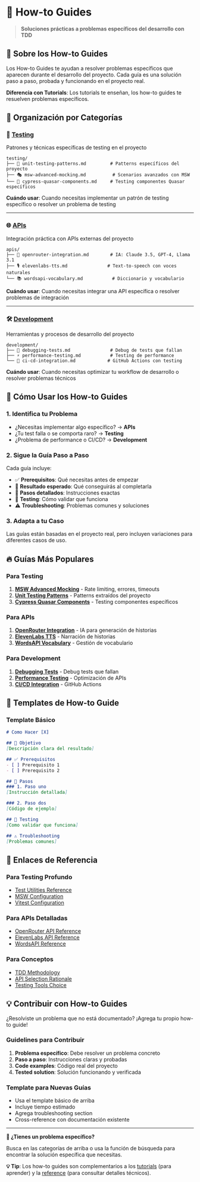 # 🔧 How-to Guides

> **Soluciones prácticas a problemas específicos del desarrollo con TDD**

## 🎯 Sobre los How-to Guides

Los How-to Guides te ayudan a resolver problemas específicos que aparecen durante el desarrollo del proyecto. Cada guía es una solución paso a paso, probada y funcionando en el proyecto real.

**Diferencia con Tutorials**: Los tutorials te enseñan, los how-to guides te resuelven problemas específicos.

## 📂 Organización por Categorías

### **🧪 [Testing](./testing/)**
Patrones y técnicas específicas de testing en el proyecto

```
testing/
├── 📖 unit-testing-patterns.md         # Patterns específicos del proyecto  
├── 🎭 msw-advanced-mocking.md          # Scenarios avanzados con MSW
└── 🧩 cypress-quasar-components.md     # Testing componentes Quasar específicos
```

**Cuándo usar**: Cuando necesitas implementar un patrón de testing específico o resolver un problema de testing

---

### **🌐 [APIs](./apis/)**
Integración práctica con APIs externas del proyecto

```
apis/
├── 🤖 openrouter-integration.md        # IA: Claude 3.5, GPT-4, Llama 3.1
├── 🎙️ elevenlabs-tts.md               # Text-to-speech con voces naturales  
└── 📚 wordsapi-vocabulary.md           # Diccionario y vocabulario
```

**Cuándo usar**: Cuando necesitas integrar una API específica o resolver problemas de integración

---

### **🛠️ [Development](./development/)**
Herramientas y procesos de desarrollo del proyecto

```
development/
├── 🐛 debugging-tests.md               # Debug de tests que fallan
├── ⚡ performance-testing.md           # Testing de performance
└── 🚀 ci-cd-integration.md            # GitHub Actions con testing
```

**Cuándo usar**: Cuando necesitas optimizar tu workflow de desarrollo o resolver problemas técnicos

## 🎯 Cómo Usar los How-to Guides

### **1. Identifica tu Problema**
- ¿Necesitas implementar algo específico? → **APIs**
- ¿Tu test falla o se comporta raro? → **Testing** 
- ¿Problema de performance o CI/CD? → **Development**

### **2. Sigue la Guía Paso a Paso**
Cada guía incluye:
- ✅ **Prerequisitos**: Qué necesitas antes de empezar
- 🎯 **Resultado esperado**: Qué conseguirás al completarla
- 📝 **Pasos detallados**: Instrucciones exactas
- 🧪 **Testing**: Cómo validar que funciona
- ⚠️ **Troubleshooting**: Problemas comunes y soluciones

### **3. Adapta a tu Caso**
Las guías están basadas en el proyecto real, pero incluyen variaciones para diferentes casos de uso.

## 🔥 Guías Más Populares

### **Para Testing**
1. **[MSW Advanced Mocking](./testing/msw-advanced-mocking.md)** - Rate limiting, errores, timeouts
2. **[Unit Testing Patterns](./testing/unit-testing-patterns.md)** - Patterns extraídos del proyecto
3. **[Cypress Quasar Components](./testing/cypress-quasar-components.md)** - Testing componentes específicos

### **Para APIs**
1. **[OpenRouter Integration](./apis/openrouter-integration.md)** - IA para generación de historias
2. **[ElevenLabs TTS](./apis/elevenlabs-tts.md)** - Narración de historias
3. **[WordsAPI Vocabulary](./apis/wordsapi-vocabulary.md)** - Gestión de vocabulario

### **Para Development**
1. **[Debugging Tests](./development/debugging-tests.md)** - Debug tests que fallan
2. **[Performance Testing](./development/performance-testing.md)** - Optimización de APIs
3. **[CI/CD Integration](./development/ci-cd-integration.md)** - GitHub Actions

## 🎨 Templates de How-to Guide

### **Template Básico**
```markdown
# Como Hacer [X]

## 🎯 Objetivo
[Descripción clara del resultado]

## ✅ Prerequisitos
- [ ] Prerequisito 1
- [ ] Prerequisito 2

## 📝 Pasos
### 1. Paso uno
[Instrucción detallada]

### 2. Paso dos
[Código de ejemplo]

## 🧪 Testing
[Como validar que funciona]

## ⚠️ Troubleshooting
[Problemas comunes]
```

## 🔗 Enlaces de Referencia

### **Para Testing Profundo**
- [Test Utilities Reference](../reference/testing-patterns/test-utilities.md)
- [MSW Configuration](../reference/configurations/msw-setup.md)
- [Vitest Configuration](../reference/configurations/vitest-config.md)

### **Para APIs Detalladas**
- [OpenRouter API Reference](../reference/apis/openrouter-reference.md)
- [ElevenLabs API Reference](../reference/apis/elevenlabs-reference.md)
- [WordsAPI Reference](../reference/apis/wordsapi-reference.md)

### **Para Conceptos**
- [TDD Methodology](../explanation/architecture-decisions/why-tdd-methodology.md)
- [API Selection Rationale](../explanation/architecture-decisions/api-selection-rationale.md)
- [Testing Tools Choice](../explanation/architecture-decisions/testing-tools-choice.md)

## 💡 Contribuir con How-to Guides

¿Resolviste un problema que no está documentado? ¡Agrega tu propio how-to guide!

### **Guidelines para Contribuir**
1. **Problema específico**: Debe resolver un problema concreto
2. **Paso a paso**: Instrucciones claras y probadas
3. **Code examples**: Código real del proyecto
4. **Tested solution**: Solución funcionando y verificada

### **Template para Nuevas Guías**
- Usa el template básico de arriba
- Incluye tiempo estimado
- Agrega troubleshooting section
- Cross-reference con documentación existente

---

**🚀 ¿Tienes un problema específico?**

Busca en las categorías de arriba o usa la función de búsqueda para encontrar la solución específica que necesitas.

**💡 Tip**: Los how-to guides son complementarios a los [tutorials](../getting-started/) (para aprender) y la [reference](../reference/) (para consultar detalles técnicos).